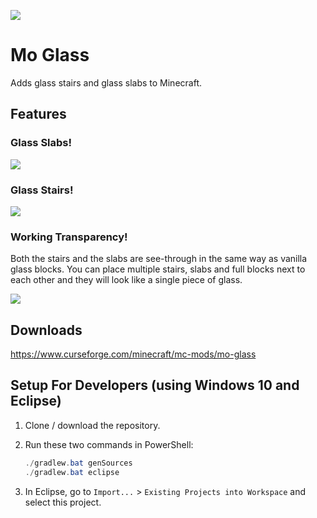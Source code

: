 ![](https://user-images.githubusercontent.com/10100202/69939492-ab78a480-14e8-11ea-8aa7-c351657b334b.jpg)

# Mo Glass

Adds glass stairs and glass slabs to Minecraft.

## Features

### Glass Slabs!

![](https://user-images.githubusercontent.com/10100202/69957444-5a2ddc80-150b-11ea-8c8c-e2afc5d72fb7.png)

### Glass Stairs!

![](https://user-images.githubusercontent.com/10100202/69957446-5bf7a000-150b-11ea-8e61-d189de63333d.png)

### Working Transparency!

Both the stairs and the slabs are see-through in the same way as vanilla glass blocks. You can place multiple stairs, slabs and full blocks next to each other and they will look like a single piece of glass.

![](https://user-images.githubusercontent.com/10100202/69958444-821e3f80-150d-11ea-8f89-b241c66a8849.jpg)

## Downloads

https://www.curseforge.com/minecraft/mc-mods/mo-glass

## Setup For Developers (using Windows 10 and Eclipse)

1. Clone / download the repository.

2. Run these two commands in PowerShell:

   ```powershell
   ./gradlew.bat genSources
   ./gradlew.bat eclipse
   ```

3. In Eclipse, go to `Import...` > `Existing Projects into Workspace` and select this project.
